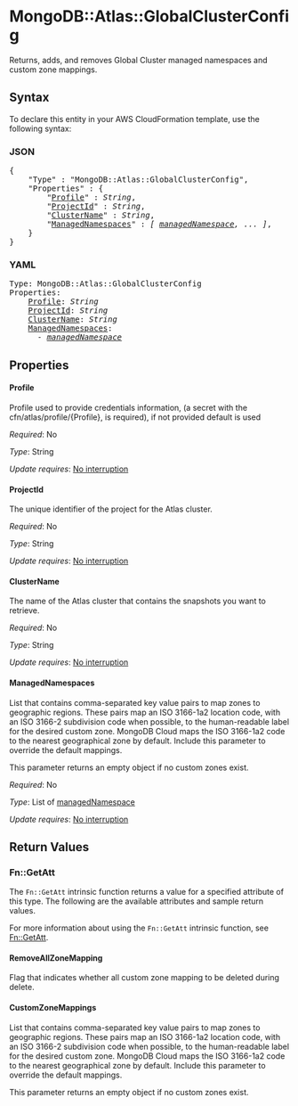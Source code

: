 # MongoDB::Atlas::GlobalClusterConfig

Returns, adds, and removes Global Cluster managed namespaces and custom zone mappings.

## Syntax

To declare this entity in your AWS CloudFormation template, use the following syntax:

### JSON

<pre>
{
    "Type" : "MongoDB::Atlas::GlobalClusterConfig",
    "Properties" : {
        "<a href="#profile" title="Profile">Profile</a>" : <i>String</i>,
        "<a href="#projectid" title="ProjectId">ProjectId</a>" : <i>String</i>,
        "<a href="#clustername" title="ClusterName">ClusterName</a>" : <i>String</i>,
        "<a href="#managednamespaces" title="ManagedNamespaces">ManagedNamespaces</a>" : <i>[ <a href="managednamespace.md">managedNamespace</a>, ... ]</i>,
    }
}
</pre>

### YAML

<pre>
Type: MongoDB::Atlas::GlobalClusterConfig
Properties:
    <a href="#profile" title="Profile">Profile</a>: <i>String</i>
    <a href="#projectid" title="ProjectId">ProjectId</a>: <i>String</i>
    <a href="#clustername" title="ClusterName">ClusterName</a>: <i>String</i>
    <a href="#managednamespaces" title="ManagedNamespaces">ManagedNamespaces</a>: <i>
      - <a href="managednamespace.md">managedNamespace</a></i>
</pre>

## Properties

#### Profile

Profile used to provide credentials information, (a secret with the cfn/atlas/profile/{Profile}, is required), if not provided default is used

_Required_: No

_Type_: String

_Update requires_: [No interruption](https://docs.aws.amazon.com/AWSCloudFormation/latest/UserGuide/using-cfn-updating-stacks-update-behaviors.html#update-no-interrupt)

#### ProjectId

The unique identifier of the project for the Atlas cluster.

_Required_: No

_Type_: String

_Update requires_: [No interruption](https://docs.aws.amazon.com/AWSCloudFormation/latest/UserGuide/using-cfn-updating-stacks-update-behaviors.html#update-no-interrupt)

#### ClusterName

The name of the Atlas cluster that contains the snapshots you want to retrieve.

_Required_: No

_Type_: String

_Update requires_: [No interruption](https://docs.aws.amazon.com/AWSCloudFormation/latest/UserGuide/using-cfn-updating-stacks-update-behaviors.html#update-no-interrupt)

#### ManagedNamespaces

List that contains comma-separated key value pairs to map zones to geographic regions. These pairs map an ISO 3166-1a2 location code, with an ISO 3166-2 subdivision code when possible, to the human-readable label for the desired custom zone. MongoDB Cloud maps the ISO 3166-1a2 code to the nearest geographical zone by default. Include this parameter to override the default mappings.

This parameter returns an empty object if no custom zones exist.

_Required_: No

_Type_: List of <a href="managednamespace.md">managedNamespace</a>

_Update requires_: [No interruption](https://docs.aws.amazon.com/AWSCloudFormation/latest/UserGuide/using-cfn-updating-stacks-update-behaviors.html#update-no-interrupt)

## Return Values

### Fn::GetAtt

The `Fn::GetAtt` intrinsic function returns a value for a specified attribute of this type. The following are the available attributes and sample return values.

For more information about using the `Fn::GetAtt` intrinsic function, see [Fn::GetAtt](https://docs.aws.amazon.com/AWSCloudFormation/latest/UserGuide/intrinsic-function-reference-getatt.html).

#### RemoveAllZoneMapping

Flag that indicates whether all custom zone mapping to be deleted during delete.

#### CustomZoneMappings

List that contains comma-separated key value pairs to map zones to geographic regions. These pairs map an ISO 3166-1a2 location code, with an ISO 3166-2 subdivision code when possible, to the human-readable label for the desired custom zone. MongoDB Cloud maps the ISO 3166-1a2 code to the nearest geographical zone by default. Include this parameter to override the default mappings.

This parameter returns an empty object if no custom zones exist.

